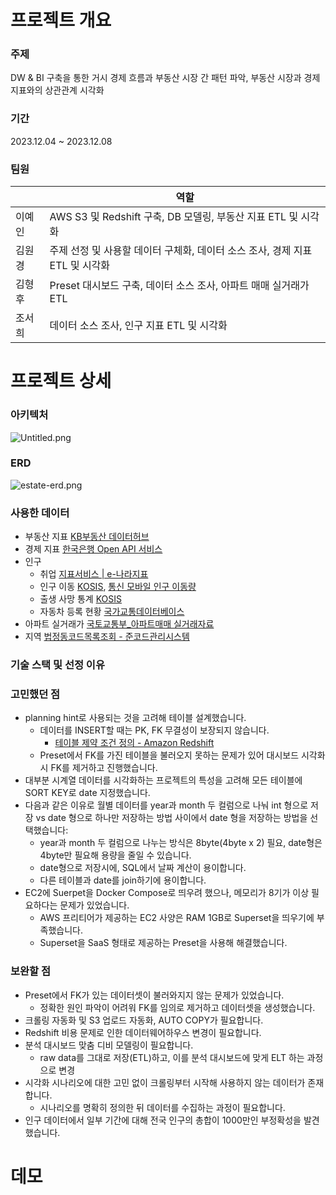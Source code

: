 # 프로젝트 개요

### 주제
DW & BI 구축을 통한 거시 경제 흐름과 부동산 시장 간 패턴 파악, 부동산 시장과 경제지표와의 상관관계 시각화
### 기간
2023.12.04 ~ 2023.12.08
### 팀원
|  | 역할                        |
| --- |---------------------------|
| 이예인 | AWS S3 및 Redshift 구축, DB 모델링, 부동산 지표 ETL 및 시각화|
| 김원경 | 주제 선정 및 사용할 데이터 구체화, 데이터 소스 조사, 경제 지표 ETL 및 시각화|
| 김형후 | Preset 대시보드 구축, 데이터 소스 조사, 아파트 매매 실거래가 ETL|
| 조서희 | 데이터 소스 조사, 인구 지표 ETL 및 시각화|

# 프로젝트 상세
### 아키텍처
![Untitled.png](..%2F..%2FDownloads%2FUntitled.png)
### ERD
![estate-erd.png](..%2F..%2FDownloads%2Festate-erd.png)
### 사용한 데이터
- 부동산 지표
  [KB부동산 데이터허브](https://data.kbland.kr/)
- 경제 지표
  [한국은행 Open API 서비스](https://ecos.bok.or.kr/api/#/DevGuide/StatisticalCodeSearch)
- 인구 
  - 취업
    [지표서비스 | e-나라지표](https://www.index.go.kr/unity/potal/main/EachDtlPageDetail.do?idx_cd=1063)
  - 인구 이동 [KOSIS](https://kosis.kr/statHtml/statHtml.do?orgId=101&tblId=DT_1B26001_A01&conn_path=I2), 
[통신 모바일 인구 이동량](http://bigdata.kostat.go.kr/foresight/mobMoventSido.do?isBigmain=y)
  - 출생 사망 통계 [KOSIS](https://kosis.kr/statHtml/statHtml.do?orgId=101&tblId=DT_1B8000G)
  - 자동차 등록 현황 [국가교통데이터베이스](https://www.ktdb.go.kr/www/selectTrnsportTreeView.do?key=32)
- 아파트 실거래가 [국토교통부_아파트매매 실거래자료](https://www.data.go.kr/data/15058747/openapi.do)
- 지역 [법정동코드목록조회 - 준코드관리시스템](https://www.code.go.kr/stdcode/regCodeL.do)
### 기술 스택 및 선정 이유
### 고민했던 점
- planning hint로 사용되는 것을 고려해 테이블 설계했습니다.
    - 데이터를 INSERT할 때는 PK, FK 무결성이 보장되지 않습니다.
      - [테이블 제약 조건 정의 - Amazon Redshift](https://docs.aws.amazon.com/ko_kr/redshift/latest/dg/t_Defining_constraints.html)
    - Preset에서 FK를 가진 테이블을 불러오지 못하는 문제가 있어 대시보드 시각화시 FK를 제거하고 진행했습니다.
- 대부분 시계열 데이터를 시각화하는 프로젝트의 특성을 고려해 모든 테이블에 SORT KEY로 date 지정했습니다.
- 다음과 같은 이유로 월별 데이터를 year과 month 두 컬럼으로 나눠 int 형으로 저장 vs date 형으로 하나만 저장하는 방법 사이에서 date 형을 저장하는 방법을 선택했습니다:
    - year과 month 두 컬럼으로 나누는 방식은 8byte(4byte x 2) 필요, date형은 4byte만 필요해 용량을 줄일 수 있습니다.
    - date형으로 저장시에, SQL에서 날짜 계산이 용이합니다.
    - 다른 테이블과 date를 join하기에 용이합니다.
- EC2에 Suerpet을 Docker Compose로 띄우려 했으나, 메모리가 8기가 이상 필요하다는 문제가 있었습니다.
    - AWS 프리티어가 제공하는 EC2 사양은 RAM 1GB로 Superset을 띄우기에 부족했습니다.
    - Superset을 SaaS 형태로 제공하는 Preset을 사용해 해결했습니다.
### 보완할 점
- Preset에서 FK가 있는 데이터셋이 불러와지지 않는 문제가 있었습니다.
    - 정확한 원인 파악이 어려워 FK를 임의로 제거하고 데이터셋을 생성했습니다.
- 크롤링 자동화 및 S3 업로드 자동화, AUTO COPY가 필요합니다.
- Redshift 비용 문제로 인한 데이터웨어하우스 변경이  필요합니다.
- 분석 대시보드 맞춤 디비 모델링이 필요합니다.
    - raw data를 그대로 저장(ETL)하고, 이를 분석 대시보드에 맞게 ELT 하는 과정으로 변경
- 시각화 시나리오에 대한 고민 없이 크롤링부터 시작해 사용하지 않는 데이터가 존재합니다.
    - 시나리오를 명확히 정의한 뒤 데이터를 수집하는 과정이 필요합니다.
- 인구 데이터에서 일부 기간에 대해 전국 인구의 총합이 1000만인 부정확성을 발견했습니다.
# 데모